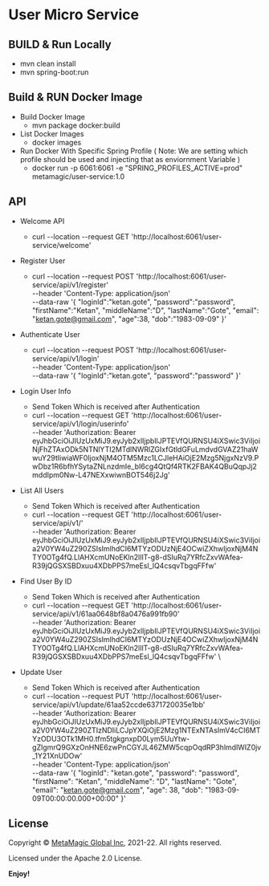 # User Micro Service

## BUILD & Run Locally
- mvn clean install
- mvn spring-boot:run 

## Build & RUN Docker Image
- Build Docker Image
  - mvn package docker:build 
- List Docker Images
  - docker images
- Run Docker With Specific Spring Profile ( Note: We are setting which profile should be used and injecting that as enviornment Variable )
  - docker run -p 6061:6061 -e "SPRING_PROFILES_ACTIVE=prod" metamagic/user-service:1.0


## API

- Welcome API
  - curl --location --request GET 'http://localhost:6061/user-service/welcome'

- Register User
  - curl --location --request POST 'http://localhost:6061/user-service/api/v1/register' \
--header 'Content-Type: application/json' \
--data-raw '{
    "loginId":"ketan.gote",
    "password":"password",
    "firstName":"Ketan",
    "middleName":"D",
    "lastName":"Gote",
    "email": "ketan.gote@gmail.com",
    "age":38,
    "dob":"1983-09-09"
}'

- Authenticate User
  - curl --location --request POST 'http://localhost:6061/user-service/api/v1/login' \
--header 'Content-Type: application/json' \
--data-raw '{
    "loginId":"ketan.gote",
    "password":"password"
}'

- Login User Info 
  - Send Token Which is received after Authentication
  - curl --location --request GET 'http://localhost:6061/user-service/api/v1/login/userinfo' \
--header 'Authorization: Bearer eyJhbGciOiJIUzUxMiJ9.eyJyb2xlIjpbIlJPTEVfQURNSU4iXSwic3ViIjoiNjFhZTAxODk5NTNlYTI2MTdlNWRlZGIxfGtldGFuLmdvdGVAZ21haWwuY29tIiwiaWF0IjoxNjM4OTM5Mzc1LCJleHAiOjE2Mzg5NjgxNzV9.PwDbz1R6bfhYSytaZNLnzdmIe_bI6cg4QtQf4RTK2FBAK4QBuQqpJj2mddIpm0Nw-L47NEXxwiwnBOT546j2Jg'

- List All Users
  - Send Token Which is received after Authentication
  - curl --location --request GET 'http://localhost:6061/user-service/api/v1/' \
--header 'Authorization: Bearer eyJhbGciOiJIUzUxMiJ9.eyJyb2xlIjpbIlJPTEVfQURNSU4iXSwic3ViIjoia2V0YW4uZ290ZSIsImlhdCI6MTYzODUzNjE4OCwiZXhwIjoxNjM4NTY0OTg4fQ.LlAHXcmUNoEKln2lIlT-g8-dSIuRq7YRfcZxvWAfea-R39jQGSXSBDxuu4XDbPPS7meEsl_lQ4csqvTbgqFFfw'

- Find User By ID
  - Send Token Which is received after Authentication
  - curl --location --request GET 'http://localhost:6061/user-service/api/v1/61aa0648bf8a0476a991fb90' \
--header 'Authorization: Bearer eyJhbGciOiJIUzUxMiJ9.eyJyb2xlIjpbIlJPTEVfQURNSU4iXSwic3ViIjoia2V0YW4uZ290ZSIsImlhdCI6MTYzODUzNjE4OCwiZXhwIjoxNjM4NTY0OTg4fQ.LlAHXcmUNoEKln2lIlT-g8-dSIuRq7YRfcZxvWAfea-R39jQGSXSBDxuu4XDbPPS7meEsl_lQ4csqvTbgqFFfw' \

- Update User
  - Send Token Which is received after Authentication
  - curl --location --request PUT 'http://localhost:6061/user-service/api/v1/update/61aa52ccde6371720035e1bb' \
--header 'Authorization: Bearer eyJhbGciOiJIUzUxMiJ9.eyJyb2xlIjpbIlJPTEVfQURNSU4iXSwic3ViIjoia2V0YW4uZ290ZTIzNDIiLCJpYXQiOjE2Mzg1NTExNTAsImV4cCI6MTYzODU3OTk1MH0.tfm5tgkgnxpD0Lym5UuYtw-gZlgmrQ9GXzOnHNE6zwPnCGYJL46ZMW5cqpOqdRP3hlmdlWIZ0jv_1Y21XnUDOw' \
--header 'Content-Type: application/json' \
--data-raw '{
    "loginId": "ketan.gote",
    "password": "password",
    "firstName": "Ketan",
    "middleName": "D",
    "lastName": "Gote",
    "email": "ketan.gote@gmail.com",
    "age": 38,
    "dob": "1983-09-09T00:00:00.000+00:00"
}'

## License  

Copyright © [MetaMagic Global Inc](http://www.metamagicglobal.com/), 2021-22.  All rights reserved.

Licensed under the Apache 2.0 License.

**Enjoy!**

